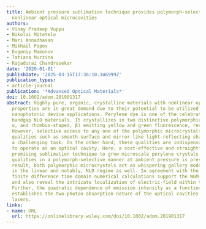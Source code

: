 ```yaml
---
title: Ambient pressure sublimation technique provides polymorph-selective perylene
  nonlinear optical microcavities
authors:
- Vinay Pradeep Vuppu
- Nikolai Mitetelo
- Mari Annadhasan
- Mikhail Popov
- Evgeniy Mamonov
- Tatiana Murzina
- Rajadurai Chandrasekar
date: '2020-01-01'
publishDate: '2025-03-15T17:36:10.346999Z'
publication_types:
- article-journal
publication: '*Advanced Optical Materials*'
doi: 10.1002/adom.201901317
abstract: Highly pure, organic, crystalline materials with nonlinear optical (NLO)
  properties are in great demand due to their potential to be utilized in miniaturized
  nanophotonic device applications. Perylene dye is one of the celebrated near-direct
  bandgap NLO materials. It crystallizes in two distinctive polymorphic forms (square-shaped,
  α, and rhombus-shaped, β) emitting yellow and green fluorescence, respectively.
  However, selective access to any one of the polymorphic microcrystals possessing
  qualities such as smooth-surface and mirror-like light-reflecting sharp edges is
  a challenging task. On the other hand, these qualities are indispensable for a microcrystal
  to operate as an optical cavity. Here, a cost-effective and straightforward, yet
  promising sublimation technique to grow microscale perylene crystals with the above
  qualities in a polymorph-selective manner at ambient pressure is presented. As a
  result, both polymorphic microcrystals act as whispering gallery mode (WGM) cavities
  in the linear and notably, NLO regime as well. In agreement with the experiments,
  finite difference time domain numerical calculations support the WGM-cavity-type
  and also reveal the intricate localization of electric-field within these cavities.
  Further, the quadratic dependence of emission intensity as a function of laser power
  establishes the two-photon absorption nature of the optical cavities pumped by infrared
  lasers.
links:
- name: URL
  url: https://onlinelibrary.wiley.com/doi/10.1002/adom.201901317
---
```

